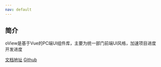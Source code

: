 ```yaml
---
nav: default
---
```


## 简介

oView是基于Vue的PC端UI组件库，主要为统一部门前端UI风格，加速项目进度开发进度

<a href="#">文档地址</a>
<a href="#">Github</a>
